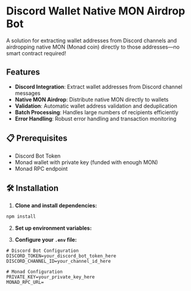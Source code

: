 # Discord Wallet Native MON Airdrop Bot

A solution for extracting wallet addresses from Discord channels and airdropping native MON (Monad coin) directly to those addresses—no smart contract required!

##  Features

- **Discord Integration**: Extract wallet addresses from Discord channel messages
- **Native MON Airdrop**: Distribute native MON directly to wallets
- **Validation**: Automatic wallet address validation and deduplication
- **Batch Processing**: Handles large numbers of recipients efficiently
- **Error Handling**: Robust error handling and transaction monitoring

## 📋 Prerequisites


- Discord Bot Token
- Monad wallet with private key (funded with enough MON)
- Monad RPC endpoint 

## 🛠️ Installation

1. **Clone and install dependencies:**
```bash
npm install
```

2. **Set up environment variables:**


3. **Configure your `.env` file:**
```env
# Discord Bot Configuration
DISCORD_TOKEN=your_discord_bot_token_here
DISCORD_CHANNEL_ID=your_channel_id_here

# Monad Configuration
PRIVATE_KEY=your_private_key_here
MONAD_RPC_URL=
```